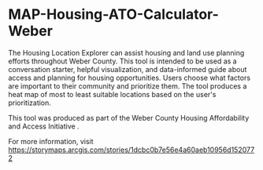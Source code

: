 # MAP-Housing-ATO-Calculator-Weber

The Housing Location Explorer can assist housing and land use planning efforts throughout Weber County. This tool is intended to be used as a conversation starter, helpful visualization, and data-informed guide about access and planning for housing opportunities. Users choose what factors are important to their community and prioritize them. The tool produces a heat map of most to least suitable locations based on the user's prioritization. 

This tool was produced as part of the Weber County Housing Affordability and Access Initiative .

For more information, visit https://storymaps.arcgis.com/stories/1dcbc0b7e56e4a60aeb10956d1520772
